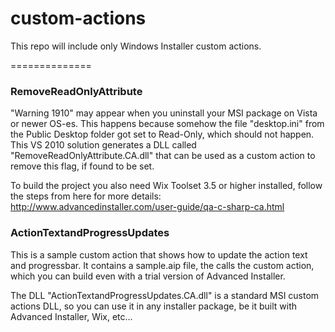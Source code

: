 custom-actions
==============

This repo will include only Windows Installer custom actions. 

==============

### RemoveReadOnlyAttribute ###


"Warning 1910" may appear when you uninstall your MSI package on Vista or newer OS-es. This happens because somehow the file "desktop.ini" from the Public Desktop folder got set to Read-Only, which should not happen. 
This VS 2010 solution generates a DLL called "RemoveReadOnlyAttribute.CA.dll" that can be used as a custom action to remove this flag, if found to be set. 

To build the project you also need Wix Toolset 3.5 or higher installed, follow the steps from here for more details: 
http://www.advancedinstaller.com/user-guide/qa-c-sharp-ca.html


### ActionTextandProgressUpdates ###

This is a sample custom action that shows how to update the action text and progressbar.
It contains a sample.aip file, the calls the custom action, which you can build even with a trial version of Advanced Installer.

The DLL "ActionTextandProgressUpdates.CA.dll" is a standard MSI custom actions DLL, so you can use it in any
installer package, be it built with Advanced Installer, Wix, etc...


